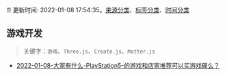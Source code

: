 :alarm_clock: 更新时间: 2022-01-08 17:54:35。[来源分类](../README.md)、[标签分类](../TAGS.md)、[时间分类](../TIMELINE.md)

## 游戏开发


> 关键字：`游戏`、`Three.js`、`Create.js`、`Matter.js`



- [2022-01-08-大家有什么-PlayStation5-的游戏和店家推荐可以买游戏碟么？](https://www.v2ex.com/t/827054) 